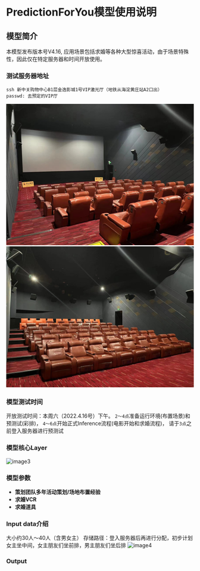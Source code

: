# PredictionForYou模型使用说明

## 模型简介
本模型发布版本号V4.16, 应用场景包括求婚等各种大型惊喜活动，由于场景特殊性，因此仅在特定服务器和时间开放使用。

### 测试服务器地址
```
ssh 新中关购物中心B1层金逸影城1号VIP激光厅（地铁从海淀黄庄站A2口出）
passwd: 去预定的VIP厅
```

![image1](./IP1.jpeg)
![image2](./IP2.jpeg)

### 模型测试时间
开放测试时间：本周六（2022.4.16号）下午。
```2～4点```准备运行环境(布置场景)和预测试(彩排)，
```4～6点```开始正式Inference流程(电影开始和求婚流程)，
请于```3点```之前登入服务器进行预测试

### 模型核心Layer
![image3](./Layer.jpeg)

### 模型参数
- **策划团队多年活动策划/场地布置经验**
- **求婚VCR**
- **求婚道具**

### Input data介绍
大小约30人～40人（含男女主）
存储路径：登入服务器后再进行分配，初步计划女主坐中间，女主朋友们坐前排，男主朋友们坐后排
![image4](./Path.jpeg)

### Output

